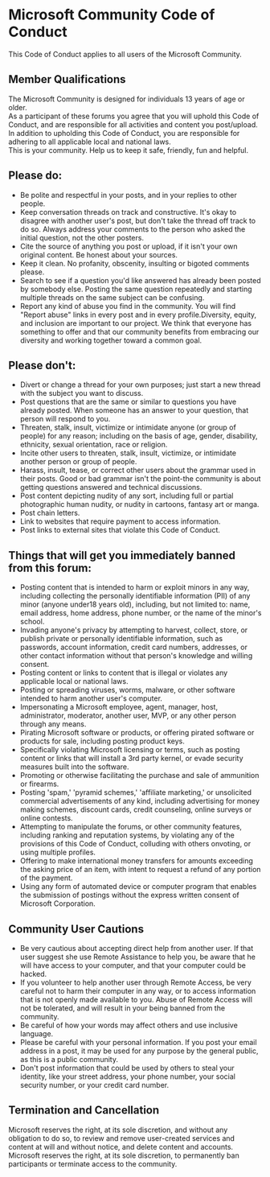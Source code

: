 # Microsoft Community Code of Conduct

This Code of Conduct applies to all users of the Microsoft Community.

## Member Qualifications

The Microsoft Community is designed for individuals 13 years of age or older. <br />
As a participant of these forums you agree that you will uphold this Code of Conduct, and are responsible for all activities and content you post/upload.<br />
In addition to upholding this Code of Conduct, you are responsible for adhering to all applicable local and national laws.<br />
This is your community. Help us to keep it safe, friendly, fun and helpful.


## Please do:

- Be polite and respectful in your posts, and in your replies to other people.
- Keep conversation threads on track and constructive. It's okay to disagree with another user's post, but don't take the thread off track to do so. Always address your comments to the person who asked the initial question, not the other posters.
- Cite the source of anything you post or upload, if it isn't your own original content. Be honest about your sources.
- Keep it clean. No profanity, obscenity, insulting or bigoted comments please.
- Search to see if a question you'd like answered has already been posted by somebody else. Posting the same question repeatedly and starting multiple threads on the same subject can be confusing.
- Report any kind of abuse you find in the community. You will find "Report abuse" links in every post and in every profile.Diversity, equity, and inclusion are important to our project. We think that everyone has something to offer and that our community benefits from embracing our diversity and working together toward a common goal.


## Please don't:

- Divert or change a thread for your own purposes; just start a new thread with the subject you want to discuss.
- Post questions that are the same or similar to questions you have already posted. When someone has an answer to your question, that person will respond to you.
- Threaten, stalk, insult, victimize or intimidate anyone (or group of people) for any reason; including on the basis of age, gender, disability, ethnicity, sexual orientation, race or religion.
- Incite other users to threaten, stalk, insult, victimize, or intimidate another person or group of people.
- Harass, insult, tease, or correct other users about the grammar used in their posts. Good or bad grammar isn't the point-the community is about getting questions answered and technical discussions.
- Post content depicting nudity of any sort, including full or partial photographic human nudity, or nudity in cartoons, fantasy art or manga.
- Post chain letters.
- Link to websites that require payment to access information.
- Post links to external sites that violate this Code of Conduct.


## Things that will get you immediately banned from this forum:

- Posting content that is intended to harm or exploit minors in any way, including collecting the personally identifiable information (PII) of any minor (anyone under18 years old), including, but not limited to: name, email address, home address, phone number, or the name of the minor's school.
- Invading anyone's privacy by attempting to harvest, collect, store, or publish private or personally identifiable information, such as passwords, account information, credit card numbers, addresses, or other contact information without that person's knowledge and willing consent.
- Posting content or links to content that is illegal or violates any applicable local or national laws.
- Posting or spreading viruses, worms, malware, or other software intended to harm another user's computer.
- Impersonating a Microsoft employee, agent, manager, host, administrator, moderator, another user, MVP, or any other person through any means.
- Pirating Microsoft software or products, or offering pirated software or products for sale, including posting product keys.
- Specifically violating Microsoft licensing or terms, such as posting content or links that will install a 3rd party kernel, or evade security measures built into the software.
- Promoting or otherwise facilitating the purchase and sale of ammunition or firearms.
- Posting 'spam,' 'pyramid schemes,' 'affiliate marketing,' or unsolicited commercial advertisements of any kind, including advertising for money making schemes, discount cards, credit counseling, online surveys or online contests.
- Attempting to manipulate the forums, or other community features, including ranking and reputation systems, by violating any of the provisions of this Code of Conduct, colluding with others onvoting, or using multiple profiles.
- Offering to make international money transfers for amounts exceeding the asking price of an item, with intent to request a refund of any portion of the payment.
- Using any form of automated device or computer program that enables the submission of postings without the express written consent of Microsoft Corporation.


## Community User Cautions

- Be very cautious about accepting direct help from another user. If that user suggest she use Remote Assistance to help you, be aware that he will have access to your computer, and that your computer could be hacked.
- If you volunteer to help another user through Remote Access, be very careful not to harm their computer in any way, or to access information that is not openly made available to you. Abuse of Remote Access will not be tolerated, and will result in your being banned from the community.
- Be careful of how your words may affect others and use inclusive language.
- Please be careful with your personal information. If you post your email address in a post, it may be used for any purpose by the general public, as this is a public community.
- Don't post information that could be used by others to steal your identity, like your street address, your phone number, your social security number, or your credit card number.

## Termination and Cancellation

Microsoft reserves the right, at its sole discretion, and without any obligation to do so, to review and remove user-created services and content at will and without notice, and delete content and accounts. Microsoft reserves the right, at its sole discretion, to permanently ban participants or terminate access to the community.

